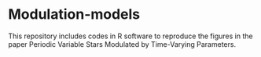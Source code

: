 # Modulation-models
 This repository includes codes in R software to reproduce the figures in the paper Periodic Variable Stars Modulated by Time-Varying Parameters.
